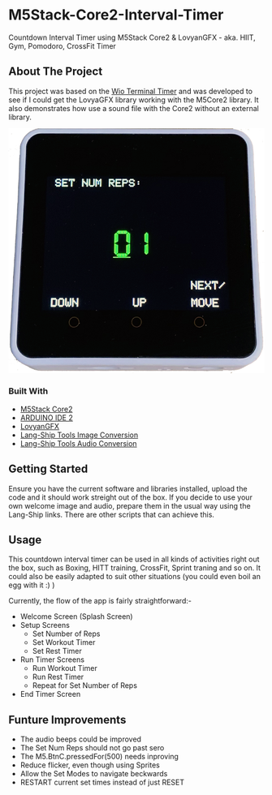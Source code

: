 # M5Stack-Core2-Interval-Timer
Countdown Interval Timer using M5Stack Core2 &amp; LovyanGFX - aka. HIIT, Gym, Pomodoro, CrossFit Timer


<!-- ABOUT THE PROJECT -->
## About The Project

This project was based on the [Wio Terminal Timer](https://www.hackster.io/SeeedStudio/wio-terminal-timer-6afe8c/) and was developed to see if I could get the LovyaGFX library working with the M5Core2 library. It also demonstrates how use a sound file with the Core2 without an external library.

![Test Image](images/1_set_num_reps.png)

### Built With

* [M5Stack Core2](https://shop.m5stack.com/products/m5stack-core2-esp32-iot-development-kit)  
* [ARDUINO IDE 2](https://www.arduino.cc/en/software) 
* [LovyanGFX](https://github.com/lovyan03/) 
* [Lang-Ship Tools Image Conversion](https://lang-ship.com/tools/image2data/)
* [Lang-Ship Tools Audio Conversion](https://lang-ship.com/tools/wav2data/)


<!-- GETTING STARTED -->
## Getting Started

Ensure you have the current software and libraries installed, upload the code and it should work streight out of the box.
If you decide to use your own welcome image and audio, prepare them in the usual way using the Lang-Ship links. There are other scripts that can achieve this.


<!-- USAGE EXAMPLES -->
## Usage

This countdown interval timer can be used in all kinds of activities right out the box, such as Boxing, HITT training, CrossFit, Sprint traning and so on.
It could also be easily adapted to suit other situations (you could even boil an egg with it :) )

Currently, the flow of the app is fairly straightforward:-

- Welcome Screen (Splash Screen)
- Setup Screens
	- Set Number of Reps
	- Set Workout Timer
	- Set Rest Timer
- Run Timer Screens
	- Run Workout Timer
	- Run Rest Timer
	- Repeat for Set Number of Reps
- End Timer Screen


<!-- FUTURE UPDATES -->
## Funture Improvements

* The audio beeps could be improved 
* The Set Num Reps should not go past sero
* The M5.BtnC.pressedFor(500) needs inproving
* Reduce flicker, even though using Sprites
* Allow the Set Modes to navigate beckwards
* RESTART current set times instead of just RESET


